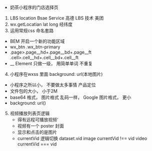 - 奶茶小程序的门店选择页
1. LBS location Bsae Service
    高德 LBS 技术
    美团
2. wx.getLocatian
   lat  long 经纬度
3. 运用常规css 命名套路
  - BEM 开启一个新的功能区域
  - wx_btn  .wx_btn-primary
  - .page>.page__hd+.page__bd+.page__ft
  .cell>.cell__hd+.cell__bd+.cell__ft
  - __ Element 只做一级， 用简单单词 不重复
4. 小程序在wxss 里面 background: url(本地图片)
  - 小程序之所以小， 不要做太多事情  产品定位
  - 文件包的大小， 小于2M
  - base64 格式， 图片格式
    乱码一样， Google 图片格式， 更小
  - background: url()


5. 视频播放列表页逻辑
    - 得有远程可播放视频‘
    - 视频有一个 poster 封面
    - 显示和点击的是图片
    - currentVid 逻辑切换
      dataset.vid
         image currentVid !== vid
         video currentVid === vid  